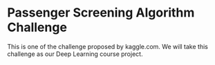 # Passenger Screening Algorithm Challenge
This is one of the challenge proposed by kaggle.com.
We will take this challenge as our Deep Learning course project.